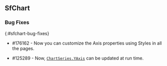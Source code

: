 ## SfChart

### Bug Fixes

{:#sfchart-bug-fixes}

* \#176162  -  Now you can customize the Axis properties using Styles in all the pages.

* \#125289  -  Now, [`ChartSeries.YAxis`](https://help.syncfusion.com/cr/cref_files/xamarin/Syncfusion.SfChart.XForms~Syncfusion.SfChart.XForms.CartesianSeries~YAxis.html) can be updated at run time.
